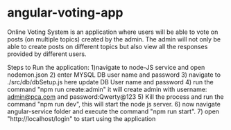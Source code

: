 # angular-voting-app
Online Voting System is an application where users will be able to vote on posts (on multiple topics) created by the admin. The admin will not only be able to create posts on different topics but also view all the responses provided by different users.

Steps to Run the application:
  1)navigate to node-JS service and open nodemon.json
  2) enter MYSQL DB user name and password
  3) navigate to ./src/db/dbSetup.js here update DB User name and password
  4) run the command "npm run create:admin" it will create admin with username: admin@pca.com and password:Qwerty@123
  5) Kill the process and run the command "npm run dev", this will start the node js server.
  6) now navigate angular-service folder and execute the command "npm run start".
  7) open "http://localhost/login" to start using the application
